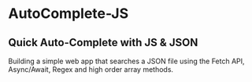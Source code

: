 # AutoComplete-JS

## Quick Auto-Complete with JS &amp; JSON

Building a simple web app that searches a JSON file using the Fetch API, Async/Await, Regex and high order array methods. 
